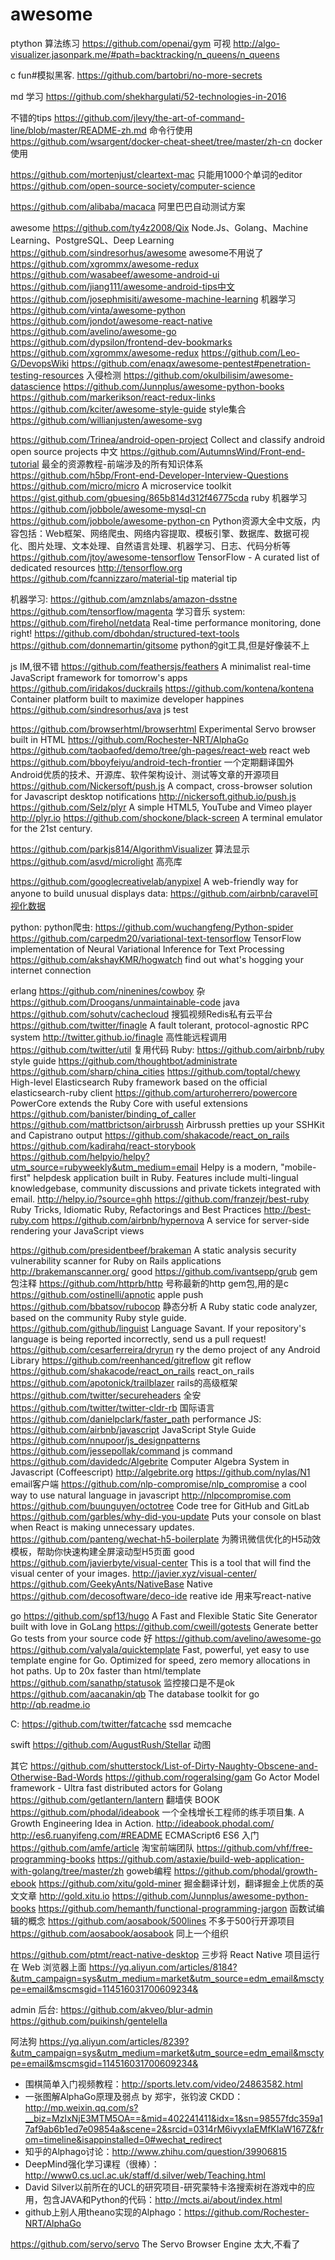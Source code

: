 awesome
======

ptython 算法练习 https://github.com/openai/gym
可视
http://algo-visualizer.jasonpark.me/#path=backtracking/n_queens/n_queens

c fun#模拟黑客. https://github.com/bartobri/no-more-secrets

md 学习 https://github.com/shekhargulati/52-technologies-in-2016


不错的tips
https://github.com/jlevy/the-art-of-command-line/blob/master/README-zh.md 命令行使用
https://github.com/wsargent/docker-cheat-sheet/tree/master/zh-cn docker使用

https://github.com/mortenjust/cleartext-mac  只能用1000个单词的editor
https://github.com/open-source-society/computer-science

https://github.com/alibaba/macaca 阿里巴巴自动测试方案

awesome
https://github.com/ty4z2008/Qix Node.Js、Golang、Machine Learning、PostgreSQL、Deep Learning
https://github.com/sindresorhus/awesome awesome不用说了
https://github.com/xgrommx/awesome-redux
https://github.com/wasabeef/awesome-android-ui
https://github.com/jiang111/awesome-android-tips中文
https://github.com/josephmisiti/awesome-machine-learning  机器学习
https://github.com/vinta/awesome-python
https://github.com/jondot/awesome-react-native
https://github.com/avelino/awesome-go
https://github.com/dypsilon/frontend-dev-bookmarks
https://github.com/xgrommx/awesome-redux
https://github.com/Leo-G/DevopsWiki
https://github.com/enaqx/awesome-pentest#penetration-testing-resources 入侵检测
https://github.com/okulbilisim/awesome-datascience
https://github.com/Junnplus/awesome-python-books
https://github.com/markerikson/react-redux-links
https://github.com/kciter/awesome-style-guide style集合
https://github.com/willianjusten/awesome-svg

https://github.com/Trinea/android-open-project Collect and classify android open source projects 中文
https://github.com/AutumnsWind/Front-end-tutorial 最全的资源教程-前端涉及的所有知识体系
https://github.com/h5bp/Front-end-Developer-Interview-Questions
https://github.com/micro/micro A microservice toolkit
https://gist.github.com/gbuesing/865b814d312f46775cda ruby 机器学习
https://github.com/jobbole/awesome-mysql-cn
https://github.com/jobbole/awesome-python-cn Python资源大全中文版，内容包括：Web框架、网络爬虫、网络内容提取、模板引擎、数据库、数据可视化、图片处理、文本处理、自然语言处理、机器学习、日志、代码分析等
https://github.com/jtoy/awesome-tensorflow TensorFlow - A curated list of dedicated resources http://tensorflow.org
https://github.com/fcannizzaro/material-tip material tip

机器学习:
https://github.com/amznlabs/amazon-dsstne
https://github.com/tensorflow/magenta  学习音乐
system:
https://github.com/firehol/netdata Real-time performance monitoring, done right!
https://github.com/dbohdan/structured-text-tools
https://github.com/donnemartin/gitsome python的git工具,但是好像装不上

js IM,很不错
https://github.com/feathersjs/feathers A minimalist real-time JavaScript framework for tomorrow's apps
https://github.com/iridakos/duckrails
https://github.com/kontena/kontena Container platform built to maximize developer happines
https://github.com/sindresorhus/ava js test

https://github.com/browserhtml/browserhtml Experimental Servo browser built in HTML
https://github.com/Rochester-NRT/AlphaGo
https://github.com/taobaofed/demo/tree/gh-pages/react-web  react web
https://github.com/bboyfeiyu/android-tech-frontier  一个定期翻译国外Android优质的技术、开源库、软件架构设计、测试等文章的开源项目
https://github.com/Nickersoft/push.js A compact, cross-browser solution for Javascript desktop notifications http://nickersoft.github.io/push.js
https://github.com/Selz/plyr A simple HTML5, YouTube and Vimeo player http://plyr.io
https://github.com/shockone/black-screen A terminal emulator for the 21st century.

https://github.com/parkjs814/AlgorithmVisualizer 算法显示
https://github.com/asvd/microlight 高亮库

https://github.com/googlecreativelab/anypixel A web-friendly way for anyone to build unusual displays
data:
https://github.com/airbnb/caravel可视化数据

python:
python爬虫:
https://github.com/wuchangfeng/Python-spider
https://github.com/carpedm20/variational-text-tensorflow  TensorFlow implementation of Neural Variational Inference for Text Processing
https://github.com/akshayKMR/hogwatch  find out what's hogging your internet connection

erlang
https://github.com/ninenines/cowboy
杂
https://github.com/Droogans/unmaintainable-code
java
https://github.com/sohutv/cachecloud 搜狐视频Redis私有云平台
https://github.com/twitter/finagle A fault tolerant, protocol-agnostic RPC system http://twitter.github.io/finagle 高性能远程调用
https://github.com/twitter/util 复用代码
Ruby:
https://github.com/airbnb/ruby  style guide
https://github.com/thoughtbot/administrate
https://github.com/sharp/china_cities
https://github.com/toptal/chewy   High-level Elasticsearch Ruby framework based on the official elasticsearch-ruby client
https://github.com/arturoherrero/powercore PowerCore extends the Ruby Core with useful extensions
https://github.com/banister/binding_of_caller
https://github.com/mattbrictson/airbrussh Airbrussh pretties up your SSHKit and Capistrano output
https://github.com/shakacode/react_on_rails
https://github.com/kadirahq/react-storybook
https://github.com/helpyio/helpy?utm_source=rubyweekly&utm_medium=email Helpy is a modern, "mobile-first" helpdesk application built in Ruby. Features include multi-lingual knowledgebase, community discussions and private tickets integrated with email. http://helpy.io/?source=ghh
https://github.com/franzejr/best-ruby Ruby Tricks, Idiomatic Ruby, Refactorings and Best Practices http://best-ruby.com
https://github.com/airbnb/hypernova A service for server-side rendering your JavaScript views

https://github.com/presidentbeef/brakeman A static analysis security vulnerability scanner for Ruby on Rails applications http://brakemanscanner.org/ good
https://github.com/ivantsepp/grub gem包注释
https://github.com/httprb/http 号称最新的http gem包,用的是c
https://github.com/ostinelli/apnotic apple push
https://github.com/bbatsov/rubocop 静态分析 A Ruby static code analyzer, based on the community Ruby style guide.
https://github.com/github/linguist Language Savant. If your repository's language is being reported incorrectly, send us a pull request!
https://github.com/cesarferreira/dryrun ry the demo project of any Android Library
https://github.com/reenhanced/gitreflow git reflow
https://github.com/shakacode/react_on_rails react_on_rails
https://github.com/apotonick/trailblazer rails的高级框架
https://github.com/twitter/secureheaders 全安
https://github.com/twitter/twitter-cldr-rb 国际语言
https://github.com/danielpclark/faster_path performance
JS:
https://github.com/airbnb/javascript JavaScript Style Guide
https://github.com/nnupoor/js_designpatterns
https://github.com/jessepollak/command js command
https://github.com/davidedc/Algebrite   Computer Algebra System in Javascript (Coffeescript) http://algebrite.org
https://github.com/nylas/N1 email客户端
https://github.com/nlp-compromise/nlp_compromise a cool way to use natural language in javascript http://nlpcompromise.com
https://github.com/buunguyen/octotree Code tree for GitHub and GitLab
https://github.com/garbles/why-did-you-update Puts your console on blast when React is making unnecessary updates.
https://github.com/panteng/wechat-h5-boilerplate 为腾讯微信优化的H5动效模板，帮助你快速构建全屏滚动型H5页面 good
https://github.com/javierbyte/visual-center This is a tool that will find the visual center of your images. http://javier.xyz/visual-center/
https://github.com/GeekyAnts/NativeBase Native
https://github.com/decosoftware/deco-ide reative ide 用来写react-native

go
https://github.com/spf13/hugo A Fast and Flexible Static Site Generator built with love in GoLang
https://github.com/cweill/gotests Generate better Go tests from your source code 好
https://github.com/avelino/awesome-go
https://github.com/valyala/quicktemplate Fast, powerful, yet easy to use template engine for Go. Optimized for speed, zero memory allocations in hot paths. Up to 20x faster than html/template
https://github.com/sanathp/statusok 监控接口是不是ok
https://github.com/aacanakin/qb The database toolkit for go http://qb.readme.io

C:
https://github.com/twitter/fatcache ssd memcache

swift
https://github.com/AugustRush/Stellar 动图

其它
https://github.com/shutterstock/List-of-Dirty-Naughty-Obscene-and-Otherwise-Bad-Words
https://github.com/rogeralsing/gam Go Actor Model framework - Ultra fast distributed actors for Golang
https://github.com/getlantern/lantern 翻墙侠
BOOK
https://github.com/phodal/ideabook 一个全栈增长工程师的练手项目集. A Growth Engineering Idea in Action. http://ideabook.phodal.com/
http://es6.ruanyifeng.com/#README ECMAScript6 ES6 入门
https://github.com/amfe/article 淘宝前端团队
https://github.com/vhf/free-programming-books
https://github.com/astaxie/build-web-application-with-golang/tree/master/zh goweb编程
https://github.com/phodal/growth-ebook
https://github.com/xitu/gold-miner 掘金翻译计划，翻译掘金上优质的英文文章 http://gold.xitu.io
https://github.com/Junnplus/awesome-python-books
https://github.com/hemanth/functional-programming-jargon 函数试编辑的概念
https://github.com/aosabook/500lines 不多于500行开源项目
https://github.com/aosabook/aosabook 同上一个组织

https://github.com/ptmt/react-native-desktop
三步将 React Native 项目运行在 Web 浏览器上面
https://yq.aliyun.com/articles/8184?&utm_campaign=sys&utm_medium=market&utm_source=edm_email&msctype=email&mscmsgid=114516031700609234&

admin 后台:
https://github.com/akveo/blur-admin
https://github.com/puikinsh/gentelella

阿法狗
https://yq.aliyun.com/articles/8239?&utm_campaign=sys&utm_medium=market&utm_source=edm_email&msctype=email&mscmsgid=114516031700609234&

- 围棋简单入门视频教程：http://sports.letv.com/video/24863582.html
- 一张图解AlphaGo原理及弱点 by 郑宇，张钧波 CKDD：http://mp.weixin.qq.com/s?__biz=MzIxNjE3MTM5OA==&mid=402241411&idx=1&sn=98557fdc359a17af9ab6b1ed7e09854a&scene=2&srcid=0314rM6ivyxIaEMfKIaW167Z&from=timeline&isappinstalled=0#wechat_redirect
- 知乎的Alphago讨论：http://www.zhihu.com/question/39906815
- DeepMind强化学习课程（很棒）：http://www0.cs.ucl.ac.uk/staff/d.silver/web/Teaching.html
- David Silver以前所在的UCL的研究项目-研究蒙特卡洛搜索树在游戏中的应用，包含JAVA和Python的代码：http://mcts.ai/about/index.html
- github上别人用theano实现的Alphago：https://github.com/Rochester-NRT/AlphaGo

https://github.com/servo/servo The Servo Browser Engine 太大,不看了
